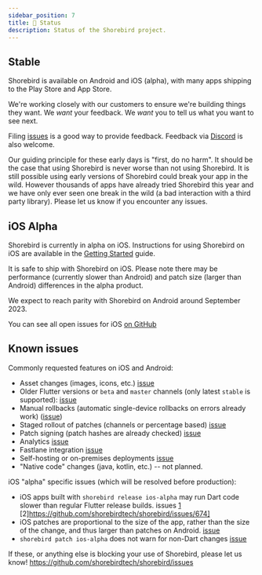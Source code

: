 ```yaml
---
sidebar_position: 7
title: 👷 Status
description: Status of the Shorebird project.
---
```


## Stable

Shorebird is available on Android and iOS (alpha), with many apps shipping
to the Play Store and App Store.

We're working closely with our customers to ensure we're building things they
want. We _want_ your feedback. We _want_ you to tell us what you want to see
next.

Filing [issues](https://github.com/shorebirdtech/shorebird/issues) is a good way
to provide feedback. Feedback via [Discord](https://discord.gg/shorebird) is
also welcome.

Our guiding principle for these early days is "first, do no harm". It should be
the case that using Shorebird is never worse than not using Shorebird. It is
still possible using early versions of Shorebird could break your app in the
wild. However thousands of apps have already tried Shorebird this year and we
have only ever seen one break in the wild (a bad interaction with a third party
library). Please let us know if you encounter any issues.

## iOS Alpha

Shorebird is currently in alpha on iOS. Instructions for using Shorebird on
iOS are available in the [Getting Started](/) guide.

It is safe to ship with Shorebird on iOS. Please note there may be performance
(currently slower than Android) and patch size (larger than Android) differences
in the alpha product.

We expect to reach parity with Shorebird on Android around September 2023.

You can see all open issues for iOS [on
GitHub](https://github.com/shorebirdtech/shorebird/issues?q=is%3Aopen+is%3Aissue+label%3Aios)

## Known issues

Commonly requested features on iOS and Android:

- Asset changes (images, icons, etc.) [issue](https://github.com/shorebirdtech/shorebird/issues/318)
- Older Flutter versions or `beta` and `master` channels (only latest `stable` is supported): [issue](https://github.com/shorebirdtech/shorebird/issues/472)
- Manual rollbacks (automatic single-device rollbacks on errors already work) ([issue](https://github.com/shorebirdtech/shorebird/issues/126))
- Staged rollout of patches (channels or percentage based) [issue](https://github.com/shorebirdtech/shorebird/issues/110)
- Patch signing (patch hashes are already checked) [issue](https://github.com/shorebirdtech/shorebird/issues/112)
- Analytics [issue](https://github.com/shorebirdtech/shorebird/issues/197)
- Fastlane integration [issue](https://github.com/shorebirdtech/shorebird/issues/257)
- Self-hosting or on-premises deployments [issue](https://github.com/shorebirdtech/shorebird/issues/485)
- "Native code" changes (java, kotlin, etc.) -- not planned.

iOS "alpha" specific issues (which will be resolved before production):

- iOS apps built with `shorebird release ios-alpha` may run Dart code slower
  than regular Flutter release builds.
  issues [1](https://github.com/shorebirdtech/shorebird/issues/673)
  [2]https://github.com/shorebirdtech/shorebird/issues/674]
- iOS patches are proportional to the size of the app, rather than the size of
  the change, and thus larger than patches on Android.
  [issue](https://github.com/shorebirdtech/shorebird/issues/675)
- `shorebird patch ios-alpha` does not warn for non-Dart changes
  [issue](https://github.com/shorebirdtech/shorebird/issues/679)

If these, or anything else is blocking your use of Shorebird, please let us know!
https://github.com/shorebirdtech/shorebird/issues
